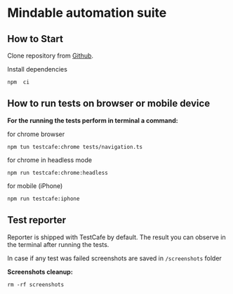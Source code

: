 # Mindable automation suite

## How to Start

Clone repository from [Github](https://github.com/artinada/tilda-challenge).

Install dependencies
```
npm  ci
```

## How to run tests on browser or mobile device


**For the running the  tests perform in terminal a command:**

for chrome browser
```
npm tun testcafe:chrome tests/navigation.ts
```

for chrome in headless mode
```
npm run testcafe:chrome:headless
```

for mobile (iPhone)
```
npm run testcafe:iphone
```

## Test reporter
Reporter is shipped with TestCafe by default. The result you can observe in the terminal after running the tests.

In case if any test was failed screenshots are saved in `/screenshots` folder

**Screenshots cleanup:**
```
rm -rf screenshots
```